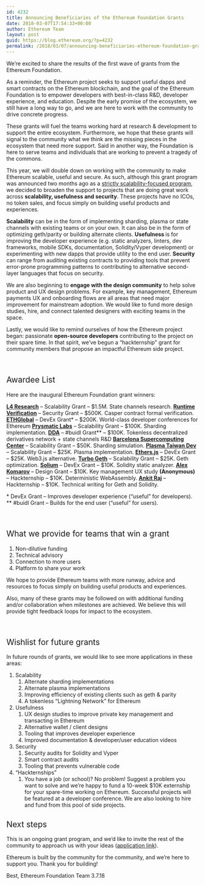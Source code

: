 ```yaml
---
id: 4232
title: Announcing Beneficiaries of the Ethereum Foundation Grants
date: 2018-03-07T17:54:33+00:00
author: Ethereum Team
layout: post
guid: https://blog.ethereum.org/?p=4232
permalink: /2018/03/07/announcing-beneficiaries-ethereum-foundation-grants/
---
```

<span style="font-weight: 400;">We’re excited to share the results of the first wave of grants from the Ethereum Foundation.</span>

<span style="font-weight: 400;">As a reminder, the Ethereum project seeks to support useful dapps and smart contracts on the Ethereum blockchain, and the goal of the Ethereum Foundation is to empower developers with best-in-class R&amp;D, developer experience, and education. Despite the early promise of the ecosystem, we still have a long way to go, and we are here to work with the community to drive concrete progress.</span>

<span style="font-weight: 400;">These grants will fuel the teams working hard at research &amp; development to support the entire ecosystem. Furthermore, we hope that these grants will signal to the community what we think are the missing pieces in the ecosystem that need more support. Said in another way, the Foundation is here to serve teams and individuals that are working to prevent a tragedy of the commons.</span>

<span style="font-weight: 400;">This year, we will double down on working with the community to make Ethereum scalable, useful and secure. As such, although this grant program was announced two months ago as a </span><a href="https://blog.ethereum.org/2018/01/02/ethereum-scalability-research-development-subsidy-programs/"><span style="font-weight: 400;">strictly scalability-focused program</span></a><span style="font-weight: 400;">, we decided to broaden the support to projects that are doing great work across </span><b>scalability, usefulness and security</b><span style="font-weight: 400;">. These projects have no ICOs, no token sales, and focus simply on building useful products and experiences.</span>

<b>Scalability</b><span style="font-weight: 400;"> can be in the form of implementing sharding, plasma or state channels with existing teams or on your own. It can also be in the form of optimizing geth/parity or building alternate clients. </span><b>Usefulness </b><span style="font-weight: 400;">is for improving the developer experience (e.g. static analyzers, linters, dev frameworks, mobile SDKs, documentation, Solidity/Vyper development) or experimenting with new dapps that provide utility to the end user. </span><b>Security</b><span style="font-weight: 400;"> can range from auditing existing contracts to providing tools that prevent error-prone programming patterns to contributing to alternative second-layer languages that focus on security.</span>

<span style="font-weight: 400;">We are also beginning to </span><b>engage with the design community</b><span style="font-weight: 400;"> to help solve product and UX design problems. For example, key management, Ethereum payments UX and onboarding flows are all areas that need major improvement for mainstream adoption. We would like to fund more design studies, hire, and connect talented designers with exciting teams in the space.</span>

<span style="font-weight: 400;">Lastly, we would like to remind ourselves of how the Ethereum project began: passionate </span><b>open-source developers</b><span style="font-weight: 400;"> contributing to the project on their spare time. In that spirit, we’ve begun a “hackternship” grant for community members that propose an impactful Ethereum side project.</span>

&nbsp;
<h2><span style="font-weight: 400;">Awardee List</span></h2>
Here are the inaugural Ethereum Foundation grant winners:

<a href="http://l4.ventures/"><b>L4 Research</b></a><span style="font-weight: 400;"> – Scalability Grant – $1.5M. State channels research.
</span><a href="https://runtimeverification.com/"><b>Runtime Verification</b></a><span style="font-weight: 400;"> – Security Grant – $500K. Casper contract formal verification.
</span><a href="https://ethglobal.co/"><b>ETHGlobal</b></a><span style="font-weight: 400;"> – DevEx Grant* – $200K. World-class developer conferences for Ethereum
</span><a href="https://prysmaticlabs.com/"><b>Prysmatic Labs</b></a><span style="font-weight: 400;"> – Scalability Grant – $100K. Sharding implementation.
</span><a href="https://www.decentralizedderivatives.org/"><b>DDA</b></a><span style="font-weight: 400;"> – #buidl Grant** – $100K. Tokenless decentralized derivatives network + state channels R&amp;D
</span><a href="https://www.bsc.es/"><b>Barcelona Supercomputing Center</b></a><span style="font-weight: 400;"> – Scalability Grant – $50K. Sharding simulation.
</span><a href="https://github.com/ethereum-plasma/naivechain"><b>Plasma Taiwan Dev</b></a><span style="font-weight: 400;"> – Scalability Grant – $25K. Plasma implementation.
</span><a href="https://github.com/ethers-io/ethers.js/"><b>Ethers.js</b></a><span style="font-weight: 400;"> – DevEx Grant – $25K. Web3.js alternative.
</span><a href="https://medium.com/@akhounov/roadmap-for-turbo-geth-31cbfb1e72b7"><b>Turbo Geth</b></a><span style="font-weight: 400;"> – Scalability Grant – $25K. Geth optimization.
</span><a href="https://github.com/duaraghav8/Solium"><b>Solium</b></a><span style="font-weight: 400;"> – DevEx Grant – $10K. Solidity static analyzer.
</span><a href="https://www.linkedin.com/in/akomarov/"><b>Alex Komarov</b></a><span style="font-weight: 400;"> – Design Grant – $10K. Key management UX study
</span><b>(Anonymous)</b><span style="font-weight: 400;"> – Hackternship – $10K. Deterministic WebAssembly.
</span><a href="https://www.linkedin.com/in/ankitrajjha/"><b>Ankit Raj</b></a><span style="font-weight: 400;"> – Hackternship – $10K. Technical writing for Geth and Solidity.</span>

<span style="font-weight: 400;">* DevEx Grant – Improves developer experience (“useful” for developers).
</span><span style="font-weight: 400;">** #buidl Grant – Builds for the end user (“useful” for users).</span>

&nbsp;
<h2><span style="font-weight: 400;">What we provide for teams that win a grant</span></h2>
<ol>
 	<li style="font-weight: 400;"><span style="font-weight: 400;">Non-dilutive funding</span></li>
 	<li style="font-weight: 400;"><span style="font-weight: 400;">Technical advisory</span></li>
 	<li style="font-weight: 400;"><span style="font-weight: 400;">Connection to more users</span></li>
 	<li style="font-weight: 400;"><span style="font-weight: 400;">Platform to share your work</span></li>
</ol>
<span style="font-weight: 400;">We hope to provide Ethereum teams with more runway, advice and resources to focus simply on building useful products and experiences.</span>

<span style="font-weight: 400;">Also, many of these grants may be followed on with additional funding and/or collaboration when milestones are achieved. We believe this will provide tight feedback loops for impact to the ecosystem.</span>

&nbsp;
<h2><span style="font-weight: 400;">Wishlist for future grants</span></h2>
<span style="font-weight: 400;">In future rounds of grants, we would like to see more applications in these areas:</span>
<ol>
 	<li style="font-weight: 400;"><span style="font-weight: 400;">Scalability</span>
<ol>
 	<li style="font-weight: 400;"><span style="font-weight: 400;">Alternate sharding implementations</span></li>
 	<li style="font-weight: 400;"><span style="font-weight: 400;">Alternate plasma implementations</span></li>
 	<li style="font-weight: 400;"><span style="font-weight: 400;">Improving efficiency of existing clients such as geth &amp; parity</span></li>
 	<li style="font-weight: 400;"><span style="font-weight: 400;">A tokenless “Lightning Network” for Ethereum</span></li>
</ol>
</li>
 	<li style="font-weight: 400;"><span style="font-weight: 400;">Usefulness</span>
<ol>
 	<li style="font-weight: 400;"><span style="font-weight: 400;">UX design studies to improve private key management and transacting in Ethereum</span></li>
 	<li style="font-weight: 400;"><span style="font-weight: 400;">Alternative wallet / client designs</span></li>
 	<li style="font-weight: 400;"><span style="font-weight: 400;">Tooling that improves developer experience</span></li>
 	<li style="font-weight: 400;"><span style="font-weight: 400;">Improved documentation &amp; developer/user education videos</span></li>
</ol>
</li>
 	<li style="font-weight: 400;"><span style="font-weight: 400;">Security</span>
<ol>
 	<li style="font-weight: 400;"><span style="font-weight: 400;">Security audits for Solidity and Vyper</span></li>
 	<li style="font-weight: 400;"><span style="font-weight: 400;">Smart contract audits</span></li>
 	<li style="font-weight: 400;"><span style="font-weight: 400;">Tooling that prevents vulnerable code</span></li>
</ol>
</li>
 	<li style="font-weight: 400;"><span style="font-weight: 400;">“Hackternships”</span>
<ol>
 	<li style="font-weight: 400;"><span style="font-weight: 400;">You have a job (or school)? No problem! Suggest a problem you want to solve and we’re happy to fund a 10-week $10K externship for your spare-time working on Ethereum. Successful projects will be featured at a developer conference. We are also looking to hire and fund from this pool of side projects.</span></li>
</ol>
</li>
</ol>
<h2><span style="font-weight: 400;">Next steps</span></h2>
<span style="font-weight: 400;">This is an ongoing grant program, and we’d like to invite the rest of the community to approach us with your ideas (</span><a href="https://docs.google.com/forms/d/1_Fi0UmsdYefkRmWZg12QJOQgQoEajAJPvJw1tRI9N0c/viewform?edit_requested=true"><span style="font-weight: 400;">application link</span></a><span style="font-weight: 400;">). </span>

<span style="font-weight: 400;">Ethereum is built by the community for the community, and we’re here to support you. Thank you for building!</span>

<span style="font-weight: 400;">Best,
</span><span style="font-weight: 400;">Ethereum Foundation Team
</span><span style="font-weight: 400;">3.7.18</span>